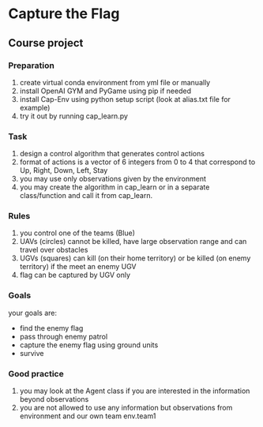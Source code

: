 # Capture the Flag
## Course project

### Preparation
1) create virtual conda environment from yml file or manually
2) install OpenAI GYM and PyGame using pip if needed
3) install Cap-Env using python setup script (look at alias.txt file for example)
4) try it out by running cap_learn.py

### Task
1) design a control algorithm that generates control actions
2) format of actions is a vector of 6 integers from 0 to 4 that correspond to Up, Right, Down, Left, Stay
3) you may use only observations given by the environment
4) you may create the algorithm in cap_learn or in a separate class/function and call it from cap_learn.

### Rules
1) you control one of the teams (Blue)
2) UAVs (circles) cannot be killed, have large observation range and can travel over obstacles
3) UGVs (squares) can kill (on their home territory) or be killed (on enemy territory) if the meet an enemy UGV
4) flag can be captured by UGV only

### Goals
your goals are:
  * find the enemy flag
  * pass through enemy patrol
  * capture the enemy flag using ground units
  * survive

### Good practice
1) you may look at the Agent class if you are interested in the information beyond observations
2) you are not allowed to use any information but observations from environment and our own team env.team1

